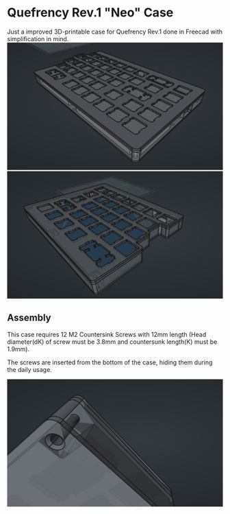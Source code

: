 # Quefrency Rev.1 "Neo" Case
Just a improved 3D-printable case for Quefrency Rev.1 done in Freecad with simplification in mind.
![Right](ss-right.png)
![Left](ss-left.png)

## Assembly

This case requires 12 M2 Countersink Screws with 12mm length (Head diameter(dK) of screw must be 3.8mm and countersunk length(K) must be 1.9mm).

The screws are inserted from the bottom of the case, hiding them during the daily usage.

![Hole](ss-hole.png)


